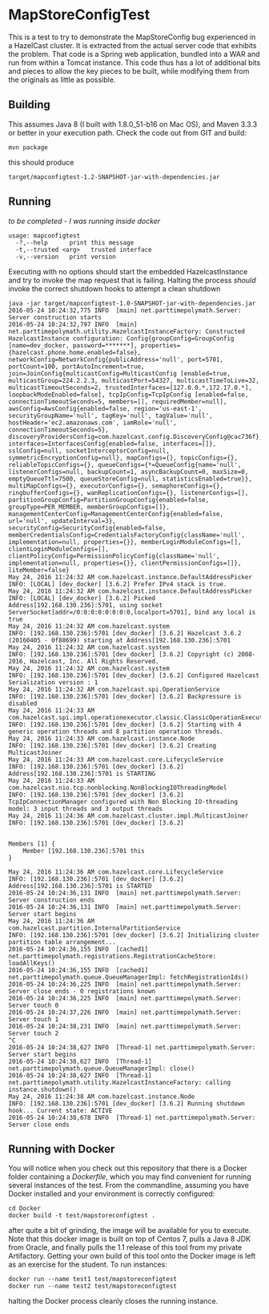 # MapStoreConfigTest

This is a test to try to demonstrate the MapStoreConfig bug experienced in a HazelCast cluster. It is extracted from the actual server code that exhibits the problem.
That code is a Spring web application, bundled into a WAR and run from within a Tomcat instance. This code thus has a lot of additional bits and pieces to allow the key pieces to be built,
while modifying them from the originals as little as possible.

## Building

This assumes Java 8 (I built with 1.8.0_51-b16 on Mac OS), and Maven 3.3.3 or better in your execution path. Check the code out from GIT and build:

    mvn package


this should produce

    target/mapconfigtest-1.2-SNAPSHOT-jar-with-dependencies.jar

## Running

*to be completed - I was running inside docker*

    usage: mapconfigtest
      -?,--help      print this message
      -t,--trusted <arg>   trusted interface
      -v,--version   print version

Executing with no options should start the embedded HazelcastInstance and try to invoke the map request that is failing. Halting the process *should* invoke the correct shutdown hooks to attempt a clean shutdown

    java -jar target/mapconfigtest-1.0-SNAPSHOT-jar-with-dependencies.jar
    2016-05-24 10:24:32,775 INFO  [main] net.parttimepolymath.Server: Server construction starts
    2016-05-24 10:24:32,797 INFO  [main] net.parttimepolymath.utility.HazelcastInstanceFactory: Constructed HazelcastInstance configuration: Config{groupConfig=GroupConfig [name=dev_docker, password=*******], properties={hazelcast.phone.home.enabled=false}, networkConfig=NetworkConfig{publicAddress='null', port=5701, portCount=100, portAutoIncrement=true, join=JoinConfig{multicastConfig=MulticastConfig [enabled=true, multicastGroup=224.2.2.3, multicastPort=54327, multicastTimeToLive=32, multicastTimeoutSeconds=2, trustedInterfaces=[127.0.0.*,172.17.0.*], loopbackModeEnabled=false], tcpIpConfig=TcpIpConfig [enabled=false, connectionTimeoutSeconds=5, members=[], requiredMember=null], awsConfig=AwsConfig{enabled=false, region='us-east-1', securityGroupName='null', tagKey='null', tagValue='null', hostHeader='ec2.amazonaws.com', iamRole='null', connectionTimeoutSeconds=5}, discoveryProvidersConfig=com.hazelcast.config.DiscoveryConfig@cac736f}, interfaces=InterfacesConfig{enabled=false, interfaces=[]}, sslConfig=null, socketInterceptorConfig=null, symmetricEncryptionConfig=null}, mapConfigs={}, topicConfigs={}, reliableTopicConfigs={}, queueConfigs={*=QueueConfig{name='null', listenerConfigs=null, backupCount=1, asyncBackupCount=0, maxSize=0, emptyQueueTtl=7500, queueStoreConfig=null, statisticsEnabled=true}}, multiMapConfigs={}, executorConfigs={}, semaphoreConfigs={}, ringbufferConfigs={}, wanReplicationConfigs={}, listenerConfigs=[], partitionGroupConfig=PartitionGroupConfig{enabled=false, groupType=PER_MEMBER, memberGroupConfigs=[]}, managementCenterConfig=ManagementCenterConfig{enabled=false, url='null', updateInterval=3}, securityConfig=SecurityConfig{enabled=false, memberCredentialsConfig=CredentialsFactoryConfig{className='null', implementation=null, properties={}}, memberLoginModuleConfigs=[], clientLoginModuleConfigs=[], clientPolicyConfig=PermissionPolicyConfig{className='null', implementation=null, properties={}}, clientPermissionConfigs=[]}, liteMember=false}
    May 24, 2016 11:24:32 AM com.hazelcast.instance.DefaultAddressPicker
    INFO: [LOCAL] [dev_docker] [3.6.2] Prefer IPv4 stack is true.
    May 24, 2016 11:24:32 AM com.hazelcast.instance.DefaultAddressPicker
    INFO: [LOCAL] [dev_docker] [3.6.2] Picked Address[192.168.130.236]:5701, using socket ServerSocket[addr=/0:0:0:0:0:0:0:0,localport=5701], bind any local is true
    May 24, 2016 11:24:32 AM com.hazelcast.system
    INFO: [192.168.130.236]:5701 [dev_docker] [3.6.2] Hazelcast 3.6.2 (20160405 - 0f88699) starting at Address[192.168.130.236]:5701
    May 24, 2016 11:24:32 AM com.hazelcast.system
    INFO: [192.168.130.236]:5701 [dev_docker] [3.6.2] Copyright (c) 2008-2016, Hazelcast, Inc. All Rights Reserved.
    May 24, 2016 11:24:32 AM com.hazelcast.system
    INFO: [192.168.130.236]:5701 [dev_docker] [3.6.2] Configured Hazelcast Serialization version : 1
    May 24, 2016 11:24:32 AM com.hazelcast.spi.OperationService
    INFO: [192.168.130.236]:5701 [dev_docker] [3.6.2] Backpressure is disabled
    May 24, 2016 11:24:33 AM com.hazelcast.spi.impl.operationexecutor.classic.ClassicOperationExecutor
    INFO: [192.168.130.236]:5701 [dev_docker] [3.6.2] Starting with 4 generic operation threads and 8 partition operation threads.
    May 24, 2016 11:24:33 AM com.hazelcast.instance.Node
    INFO: [192.168.130.236]:5701 [dev_docker] [3.6.2] Creating MulticastJoiner
    May 24, 2016 11:24:33 AM com.hazelcast.core.LifecycleService
    INFO: [192.168.130.236]:5701 [dev_docker] [3.6.2] Address[192.168.130.236]:5701 is STARTING
    May 24, 2016 11:24:33 AM com.hazelcast.nio.tcp.nonblocking.NonBlockingIOThreadingModel
    INFO: [192.168.130.236]:5701 [dev_docker] [3.6.2] TcpIpConnectionManager configured with Non Blocking IO-threading model: 3 input threads and 3 output threads
    May 24, 2016 11:24:36 AM com.hazelcast.cluster.impl.MulticastJoiner
    INFO: [192.168.130.236]:5701 [dev_docker] [3.6.2]


    Members [1] {
	    Member [192.168.130.236]:5701 this
    }

    May 24, 2016 11:24:36 AM com.hazelcast.core.LifecycleService
    INFO: [192.168.130.236]:5701 [dev_docker] [3.6.2] Address[192.168.130.236]:5701 is STARTED
    2016-05-24 10:24:36,131 INFO  [main] net.parttimepolymath.Server: Server construction ends
    2016-05-24 10:24:36,131 INFO  [main] net.parttimepolymath.Server: Server start begins
    May 24, 2016 11:24:36 AM com.hazelcast.partition.InternalPartitionService
    INFO: [192.168.130.236]:5701 [dev_docker] [3.6.2] Initializing cluster partition table arrangement...
    2016-05-24 10:24:36,155 INFO  [cached1] net.parttimepolymath.registrations.RegistrationCacheStore: loadAllKeys()
    2016-05-24 10:24:36,155 INFO  [cached1] net.parttimepolymath.queue.QueueManagerImpl: fetchRegistrationIds()
    2016-05-24 10:24:36,225 INFO  [main] net.parttimepolymath.Server: Server close ends - 0 registrations known
    2016-05-24 10:24:36,225 INFO  [main] net.parttimepolymath.Server: Server touch 0
    2016-05-24 10:24:37,226 INFO  [main] net.parttimepolymath.Server: Server touch 1
    2016-05-24 10:24:38,231 INFO  [main] net.parttimepolymath.Server: Server touch 2
    ^C
    2016-05-24 10:24:38,627 INFO  [Thread-1] net.parttimepolymath.Server: Server start begins
    2016-05-24 10:24:38,627 INFO  [Thread-1] net.parttimepolymath.queue.QueueManagerImpl: close()
    2016-05-24 10:24:38,627 INFO  [Thread-1] net.parttimepolymath.utility.HazelcastInstanceFactory: calling instance.shutdown()
    May 24, 2016 11:24:38 AM com.hazelcast.instance.Node
    INFO: [192.168.130.236]:5701 [dev_docker] [3.6.2] Running shutdown hook... Current state: ACTIVE
    2016-05-24 10:24:38,678 INFO  [Thread-1] net.parttimepolymath.Server: Server close ends

## Running with Docker

You will notice when you check out this repository that there is a Docker folder containing a *Dockerfile*, which you may find convenient for running several instances of the test.  From the commandline, assuming you have Docker installed and your environment is correctly configured:

    cd Docker
    docker build -t test/mapstoreconfigtest .

after quite a bit of grinding, the image will be available for you to execute. Note that this docker image is built on top of Centos 7, pulls a Java 8 JDK from Oracle, and finally pulls the 1.1 release of this tool from my private Artifactory. Getting your own build of this tool onto the Docker image is left as an exercise for the student. To run instances:

    docker run --name test1 test/mapstoreconfigtest
    docker run --name test2 test/mapstoreconfigtest

halting the Docker process cleanly closes the running instance.
